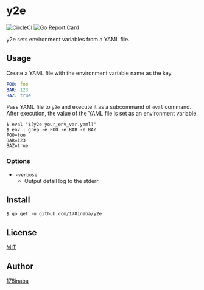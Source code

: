 # y2e

[![CircleCI](https://circleci.com/gh/178inaba/y2e.svg?style=svg)](https://circleci.com/gh/178inaba/y2e)
[![Go Report Card](https://goreportcard.com/badge/github.com/178inaba/y2e)](https://goreportcard.com/report/github.com/178inaba/y2e)

y2e sets environment variables from a YAML file.

## Usage

Create a YAML file with the environment variable name as the key.

```yaml
FOO: foo
BAR: 123
BAZ: true
```

Pass YAML file to `y2e` and execute it as a subcommand of `eval` command.  
After execution, the value of the YAML file is set as an environment variable.

```console
$ eval "$(y2e your_env_var.yaml)"
$ env | grep -e FOO -e BAR -e BAZ
FOO=foo
BAR=123
BAZ=true
```

### Options

- `-verbose`
  - Output detail log to the stderr.

## Install

```console
$ go get -u github.com/178inaba/y2e
```

## License

[MIT](LICENSE)

## Author

[178inaba](https://github.com/178inaba)
